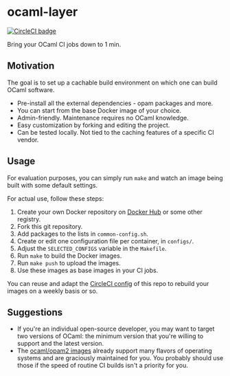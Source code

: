 ocaml-layer
==
[![CircleCI badge](https://circleci.com/gh/mjambon/ocaml-layer.svg?style=svg)](https://app.circleci.com/pipelines/github/mjambon/ocaml-layer)

Bring your OCaml CI jobs down to 1 min.

Motivation
--

The goal is to set up a cachable build environment on which one can
build OCaml software.

* Pre-install all the external dependencies - opam packages and more.
* You can start from the base Docker image of your choice.
* Admin-friendly. Maintenance requires no OCaml knowledge.
* Easy customization by forking and editing the project.
* Can be tested locally. Not tied to the caching features of a
  specific CI vendor.

Usage
--

For evaluation purposes, you can simply run `make` and watch
an image being built with some default settings.

For actual use, follow these steps:

1. Create your own Docker repository on
   [Docker Hub](https://hub.docker.com/) or some other registry.
2. Fork this git repository.
3. Add packages to the lists in `common-config.sh`.
4. Create or edit one configuration file per container, in `configs/`.
5. Adjust the `SELECTED_CONFIGS` variable in the `Makefile`.
6. Run `make` to build the Docker images.
7. Run `make push` to upload the images.
8. Use these images as base images in your CI jobs.

You can reuse and adapt the [CircleCI config](.circleci/config.yml) of
this repo to rebuild your images on a weekly basis or so.

Suggestions
--

* If you're an individual open-source developer, you may want to
  target two versions of OCaml: the minimum version that you're
  willing to support and the latest version.
* The [ocaml/opam2 images](https://hub.docker.com/r/ocaml/opam2/)
  already support many flavors of operating systems and are
  graciously maintained for you. You probably should use those if the
  speed of routine CI builds isn't a priority for you.

